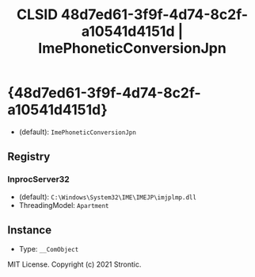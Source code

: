 ﻿---
title: "CLSID 48d7ed61-3f9f-4d74-8c2f-a10541d4151d | ImePhoneticConversionJpn"
excerpt: What is COM-Object CLSID 48d7ed61-3f9f-4d74-8c2f-a10541d4151d?
---

# {48d7ed61-3f9f-4d74-8c2f-a10541d4151d}

* (default): `ImePhoneticConversionJpn`

## Registry


### InprocServer32

* (default): `C:\Windows\System32\IME\IMEJP\imjplmp.dll`
* ThreadingModel: `Apartment`

## Instance

* Type: `__ComObject`

MIT License. Copyright (c) 2021 Strontic.



